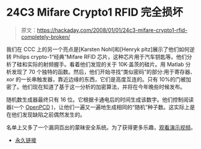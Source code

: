 # 24C3 Mifare Crypto1 RFID 完全损坏

> 原文：<https://hackaday.com/2008/01/01/24c3-mifare-crypto1-rfid-completely-broken/>

我们在 CCC 上的另一个亮点是[Karsten Nohl]和[Henryk pltz]展示了他们如何逆转 Philips crypto-1“经典”Mifare RFID 芯片，这种芯片用于汽车钥匙等。他们分析了硅和实际的射频握手。看着他们发现的关于 10K·盖茨的硅片。用 Matlab 分析发现了 70 个独特的函数。然后，他们开始寻找“类似密码”的部分:用于寄存器、xor 的一长串触发器，靠近边缘的东西，它们是高度互连的。只有 10%的门被加密了。他们现在知道了基于这一分析的加密算法，并将在今年晚些时候发布。

随机数生成器最终只有 16 位。它根据卡通电后的时间生成该数字。他们控制阅读器(一个 [OpenPCD](http://www.openpcd.org/) )，让他们一遍又一遍地生成相同的“随机”种子数。这实际上是在他们发现缺陷之前偶然发生的。

名单上又多了一个漏洞百出的蒙昧安全系统。为了获得更多乐趣，[观看演示视频](http://video.google.com/videoplay?docid=4252367680974396650&hl=en)。

*   [永久链接](http://events.ccc.de/congress/2007/Fahrplan/events/2378.en.html)
